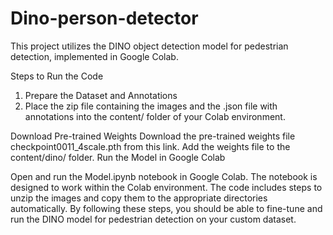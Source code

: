 # Dino-person-detector
This project utilizes the DINO object detection model for pedestrian detection, implemented in Google Colab.

Steps to Run the Code
1. Prepare the Dataset and Annotations
2. Place the zip file containing the images and the .json file with annotations into the content/ folder of your Colab environment.

Download Pre-trained Weights
Download the pre-trained weights file checkpoint0011_4scale.pth from this link.
Add the weights file to the content/dino/ folder.
Run the Model in Google Colab

Open and run the Model.ipynb notebook in Google Colab. The notebook is designed to work within the Colab environment.
The code includes steps to unzip the images and copy them to the appropriate directories automatically.
By following these steps, you should be able to fine-tune and run the DINO model for pedestrian detection on your custom dataset.







